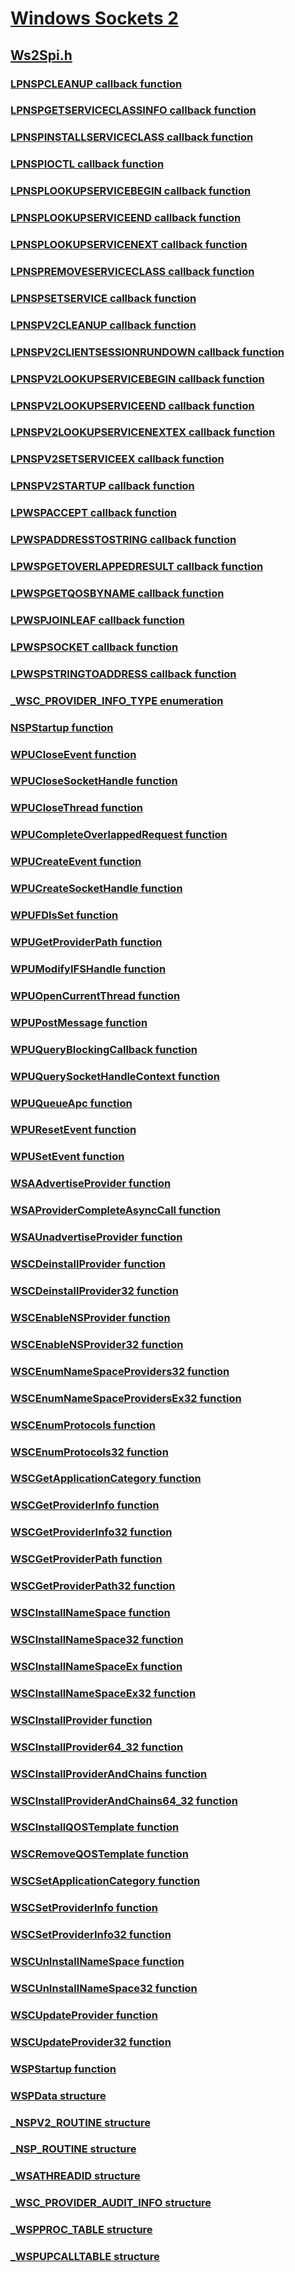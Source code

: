 # [Windows Sockets 2](../_winsock/index.md)
## [Ws2Spi.h](index.md)
### [LPNSPCLEANUP callback function](../ws2spi/nc-ws2spi-lpnspcleanup.md)
### [LPNSPGETSERVICECLASSINFO callback function](../ws2spi/nc-ws2spi-lpnspgetserviceclassinfo.md)
### [LPNSPINSTALLSERVICECLASS callback function](../ws2spi/nc-ws2spi-lpnspinstallserviceclass.md)
### [LPNSPIOCTL callback function](../ws2spi/nc-ws2spi-lpnspioctl.md)
### [LPNSPLOOKUPSERVICEBEGIN callback function](../ws2spi/nc-ws2spi-lpnsplookupservicebegin.md)
### [LPNSPLOOKUPSERVICEEND callback function](../ws2spi/nc-ws2spi-lpnsplookupserviceend.md)
### [LPNSPLOOKUPSERVICENEXT callback function](../ws2spi/nc-ws2spi-lpnsplookupservicenext.md)
### [LPNSPREMOVESERVICECLASS callback function](../ws2spi/nc-ws2spi-lpnspremoveserviceclass.md)
### [LPNSPSETSERVICE callback function](../ws2spi/nc-ws2spi-lpnspsetservice.md)
### [LPNSPV2CLEANUP callback function](../ws2spi/nc-ws2spi-lpnspv2cleanup.md)
### [LPNSPV2CLIENTSESSIONRUNDOWN callback function](../ws2spi/nc-ws2spi-lpnspv2clientsessionrundown.md)
### [LPNSPV2LOOKUPSERVICEBEGIN callback function](../ws2spi/nc-ws2spi-lpnspv2lookupservicebegin.md)
### [LPNSPV2LOOKUPSERVICEEND callback function](../ws2spi/nc-ws2spi-lpnspv2lookupserviceend.md)
### [LPNSPV2LOOKUPSERVICENEXTEX callback function](../ws2spi/nc-ws2spi-lpnspv2lookupservicenextex.md)
### [LPNSPV2SETSERVICEEX callback function](../ws2spi/nc-ws2spi-lpnspv2setserviceex.md)
### [LPNSPV2STARTUP callback function](../ws2spi/nc-ws2spi-lpnspv2startup.md)
### [LPWSPACCEPT callback function](../ws2spi/nc-ws2spi-lpwspaccept.md)
### [LPWSPADDRESSTOSTRING callback function](../ws2spi/nc-ws2spi-lpwspaddresstostring.md)
### [LPWSPGETOVERLAPPEDRESULT callback function](../ws2spi/nc-ws2spi-lpwspgetoverlappedresult.md)
### [LPWSPGETQOSBYNAME callback function](../ws2spi/nc-ws2spi-lpwspgetqosbyname.md)
### [LPWSPJOINLEAF callback function](../ws2spi/nc-ws2spi-lpwspjoinleaf.md)
### [LPWSPSOCKET callback function](../ws2spi/nc-ws2spi-lpwspsocket.md)
### [LPWSPSTRINGTOADDRESS callback function](../ws2spi/nc-ws2spi-lpwspstringtoaddress.md)
### [_WSC_PROVIDER_INFO_TYPE enumeration](../ws2spi/ne-ws2spi-_wsc_provider_info_type.md)
### [NSPStartup function](../ws2spi/nf-ws2spi-nspstartup.md)
### [WPUCloseEvent function](../ws2spi/nf-ws2spi-wpucloseevent.md)
### [WPUCloseSocketHandle function](../ws2spi/nf-ws2spi-wpuclosesockethandle.md)
### [WPUCloseThread function](../ws2spi/nf-ws2spi-wpuclosethread.md)
### [WPUCompleteOverlappedRequest function](../ws2spi/nf-ws2spi-wpucompleteoverlappedrequest.md)
### [WPUCreateEvent function](../ws2spi/nf-ws2spi-wpucreateevent.md)
### [WPUCreateSocketHandle function](../ws2spi/nf-ws2spi-wpucreatesockethandle.md)
### [WPUFDIsSet function](../ws2spi/nf-ws2spi-wpufdisset.md)
### [WPUGetProviderPath function](../ws2spi/nf-ws2spi-wpugetproviderpath.md)
### [WPUModifyIFSHandle function](../ws2spi/nf-ws2spi-wpumodifyifshandle.md)
### [WPUOpenCurrentThread function](../ws2spi/nf-ws2spi-wpuopencurrentthread.md)
### [WPUPostMessage function](../ws2spi/nf-ws2spi-wpupostmessage.md)
### [WPUQueryBlockingCallback function](../ws2spi/nf-ws2spi-wpuqueryblockingcallback.md)
### [WPUQuerySocketHandleContext function](../ws2spi/nf-ws2spi-wpuquerysockethandlecontext.md)
### [WPUQueueApc function](../ws2spi/nf-ws2spi-wpuqueueapc.md)
### [WPUResetEvent function](../ws2spi/nf-ws2spi-wpuresetevent.md)
### [WPUSetEvent function](../ws2spi/nf-ws2spi-wpusetevent.md)
### [WSAAdvertiseProvider function](../ws2spi/nf-ws2spi-wsaadvertiseprovider.md)
### [WSAProviderCompleteAsyncCall function](../ws2spi/nf-ws2spi-wsaprovidercompleteasynccall.md)
### [WSAUnadvertiseProvider function](../ws2spi/nf-ws2spi-wsaunadvertiseprovider.md)
### [WSCDeinstallProvider function](../ws2spi/nf-ws2spi-wscdeinstallprovider.md)
### [WSCDeinstallProvider32 function](../ws2spi/nf-ws2spi-wscdeinstallprovider32.md)
### [WSCEnableNSProvider function](../ws2spi/nf-ws2spi-wscenablensprovider.md)
### [WSCEnableNSProvider32 function](../ws2spi/nf-ws2spi-wscenablensprovider32.md)
### [WSCEnumNameSpaceProviders32 function](../ws2spi/nf-ws2spi-wscenumnamespaceproviders32.md)
### [WSCEnumNameSpaceProvidersEx32 function](../ws2spi/nf-ws2spi-wscenumnamespaceprovidersex32.md)
### [WSCEnumProtocols function](../ws2spi/nf-ws2spi-wscenumprotocols.md)
### [WSCEnumProtocols32 function](../ws2spi/nf-ws2spi-wscenumprotocols32.md)
### [WSCGetApplicationCategory function](../ws2spi/nf-ws2spi-wscgetapplicationcategory.md)
### [WSCGetProviderInfo function](../ws2spi/nf-ws2spi-wscgetproviderinfo.md)
### [WSCGetProviderInfo32 function](../ws2spi/nf-ws2spi-wscgetproviderinfo32.md)
### [WSCGetProviderPath function](../ws2spi/nf-ws2spi-wscgetproviderpath.md)
### [WSCGetProviderPath32 function](../ws2spi/nf-ws2spi-wscgetproviderpath32.md)
### [WSCInstallNameSpace function](../ws2spi/nf-ws2spi-wscinstallnamespace.md)
### [WSCInstallNameSpace32 function](../ws2spi/nf-ws2spi-wscinstallnamespace32.md)
### [WSCInstallNameSpaceEx function](../ws2spi/nf-ws2spi-wscinstallnamespaceex.md)
### [WSCInstallNameSpaceEx32 function](../ws2spi/nf-ws2spi-wscinstallnamespaceex32.md)
### [WSCInstallProvider function](../ws2spi/nf-ws2spi-wscinstallprovider.md)
### [WSCInstallProvider64_32 function](../ws2spi/nf-ws2spi-wscinstallprovider64_32.md)
### [WSCInstallProviderAndChains function](../ws2spi/nf-ws2spi-wscinstallproviderandchains.md)
### [WSCInstallProviderAndChains64_32 function](../ws2spi/nf-ws2spi-wscinstallproviderandchains64_32.md)
### [WSCInstallQOSTemplate function](../ws2spi/nf-ws2spi-wscinstallqostemplate.md)
### [WSCRemoveQOSTemplate function](../ws2spi/nf-ws2spi-wscremoveqostemplate.md)
### [WSCSetApplicationCategory function](../ws2spi/nf-ws2spi-wscsetapplicationcategory.md)
### [WSCSetProviderInfo function](../ws2spi/nf-ws2spi-wscsetproviderinfo.md)
### [WSCSetProviderInfo32 function](../ws2spi/nf-ws2spi-wscsetproviderinfo32.md)
### [WSCUnInstallNameSpace function](../ws2spi/nf-ws2spi-wscuninstallnamespace.md)
### [WSCUnInstallNameSpace32 function](../ws2spi/nf-ws2spi-wscuninstallnamespace32.md)
### [WSCUpdateProvider function](../ws2spi/nf-ws2spi-wscupdateprovider.md)
### [WSCUpdateProvider32 function](../ws2spi/nf-ws2spi-wscupdateprovider32.md)
### [WSPStartup function](../ws2spi/nf-ws2spi-wspstartup.md)
### [WSPData structure](../ws2spi/ns-ws2spi-wspdata.md)
### [_NSPV2_ROUTINE structure](../ws2spi/ns-ws2spi-_nspv2_routine.md)
### [_NSP_ROUTINE structure](../ws2spi/ns-ws2spi-_nsp_routine.md)
### [_WSATHREADID structure](../ws2spi/ns-ws2spi-_wsathreadid.md)
### [_WSC_PROVIDER_AUDIT_INFO structure](../ws2spi/ns-ws2spi-_wsc_provider_audit_info.md)
### [_WSPPROC_TABLE structure](../ws2spi/ns-ws2spi-_wspproc_table.md)
### [_WSPUPCALLTABLE structure](../ws2spi/ns-ws2spi-_wspupcalltable.md)
